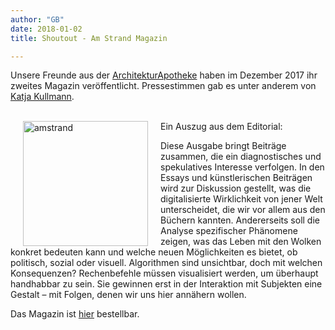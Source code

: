 ```yaml
---
author: "GB"
date: 2018-01-02
title: Shoutout - Am Strand Magazin

---
```


Unsere Freunde aus der [ArchitekturApotheke](https://de-de.facebook.com/architekturapotheke/) haben im Dezember 2017 ihr zweites Magazin veröffentlicht.
Pressestimmen gab es unter anderem von [Katja Kullmann](http://www.katjakullmann.de/blog/beifang-aus-der-kw-1-strand-goebbels-china/). 
<br><br>

<img src=http://am-strand-magazin.de/wp-content/uploads/2017/12/Bildschirmfoto-2017-12-15-um-16.53.51.png alt="amstrand" style="width: 200px;" align="left" hspace="20"/>
Ein Auszug aus dem Editorial:

Diese Ausgabe bringt Beiträge zusammen, die ein diagnostisches und spekulatives Interesse verfolgen. In den Essays und künstlerischen Beiträgen wird zur Diskussion gestellt, was die digitalisierte Wirklichkeit von jener Welt unterscheidet, die wir vor allem aus den Büchern kannten. Andererseits soll die Analyse spezifischer Phänomene zeigen, was das Leben mit den Wolken konkret bedeuten kann und welche neuen Möglichkeiten es bietet, ob politisch, sozial oder visuell. Algorithmen sind unsichtbar, doch mit welchen Konsequenzen? Rechenbefehle müssen visualisiert werden, um überhaupt handhabbar zu sein. Sie gewinnen erst in der Interaktion mit Subjekten eine Gestalt – mit Folgen, denen wir uns hier annähern wollen.

Das Magazin ist [hier](http://am-strand-magazin.de/shop/) bestellbar.
